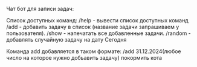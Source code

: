 Чат бот для записи задач:

Список доступных команд:
/help - вывести список доступных команд
/add - добавить задачу в список (название задачи запрашиваем у пользователя).
/show - напечатать все добавленные задачи.
/random - добавлять случайную задачу на дату Сегодня

Команда add добавляется в таком формате:
/add 31.12.2024(любое число на которое нужно добьавить задачу) покормить кота
